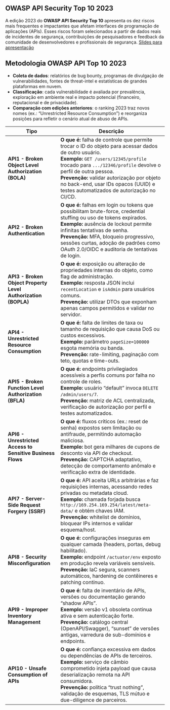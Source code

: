 ## <a name="OWASP API Security Top 10 2023"></a> OWASP API Security Top 10 2023

A edição 2023 do **OWASP API Security Top 10** apresenta os dez riscos mais frequentes e impactantes que afetam interfaces de programação de aplicações (APIs). Esses riscos foram selecionados a partir de dados reais de incidentes de segurança, contribuições de pesquisadores e feedback da comunidade de desenvolvedores e profissionais de segurança. [Slides para apresentação](https://www.figma.com/slides/gdAQeZ6V3edqqzjt7FlblI/OWASP-API?t=MULMMAdPopTHY3zo-6)




## <a name="metodologia"></a>Metodologia OWASP API Top 10 2023

* **Coleta de dados**: relatórios de bug bounty, programas de divulgação de vulnerabilidades, fontes de threat-intel e estatísticas de grandes plataformas em nuvem.  
* **Classificação**: cada vulnerabilidade é avaliada por prevalência, exploração em ambiente real e impacto potencial (financeiro, reputacional e de privacidade). 
* **Comparação com edições anteriores**: o ranking 2023 traz novos nomes (ex.: “Unrestricted Resource Consumption”) e reorganiza posições para refletir o cenário atual de abuso de APIs.


| Tipo | Descrição |
|---|---|
| **API1 - Broken Object Level Authorization (BOLA)** | **O que é:** falha de controle que permite trocar o ID do objeto para acessar dados de outro usuário.<br>**Exemplo:** `GET /users/12345/profile` trocado para `.../12346/profile` devolve o perfil de outra pessoa.<br>**Prevenção:** validar autorização por objeto no back-end, usar IDs opacos (UUID) e testes automatizados de autorização no CI/CD. |
| **API2 - Broken Authentication** | **O que é:** falhas em login ou tokens que possibilitam brute-force, credential stuffing ou uso de tokens expirados.<br>**Exemplo:** ausência de lockout permite infinitas tentativas de senha.<br>**Prevenção:** MFA, bloqueio progressivo, sessões curtas, adoção de padrões como OAuth 2.0/OIDC e auditoria de tentativas de login. |
| **API3 - Broken Object Property Level Authorization (BOPLA)** | **O que é:** exposição ou alteração de propriedades internas do objeto, como flag de administração.<br>**Exemplo:** resposta JSON inclui `recentLocation` e `isAdmin` para usuários comuns.<br>**Prevenção:** utilizar DTOs que exponham apenas campos permitidos e validar no servidor. |
| **API4 - Unrestricted Resource Consumption** | **O que é:** falta de limites de taxa ou tamanho de requisição que causa DoS ou custos excessivos.<br>**Exemplo:** parâmetro `pageSize=100000` esgota memória ou banda.<br>**Prevenção:** rate-limiting, paginação com teto, quotas e time-outs. |
| **API5 - Broken Function Level Authorization (BFLA)** | **O que é:** endpoints privilegiados acessíveis a perfis comuns por falha no controle de roles.<br>**Exemplo:** usuário “default” invoca `DELETE /admin/users/7`.<br>**Prevenção:** matriz de ACL centralizada, verificação de autorização por perfil e testes automatizados. |
| **API6 - Unrestricted Access to Sensitive Business Flows** | **O que é:** fluxos críticos (ex.: reset de senha) expostos sem limitação ou antifraude, permitindo automação maliciosa.<br>**Exemplo:** bot gera milhares de cupons de desconto via API de checkout.<br>**Prevenção:** CAPTCHA adaptativo, detecção de comportamento anômalo e verificação extra de identidade. |
| **API7 - Server-Side Request Forgery (SSRF)** | **O que é:** API aceita URLs arbitrárias e faz requisições internas, acessando redes privadas ou metadata cloud.<br>**Exemplo:** chamada forjada busca `http://169.254.169.254/latest/meta-data/` e obtém chaves IAM.<br>**Prevenção:** whitelist de domínios, bloquear IPs internos e validar esquema/host. |
| **API8 - Security Misconfiguration** | **O que é:** configurações inseguras em qualquer camada (headers, portas, debug habilitado).<br>**Exemplo:** endpoint `/actuator/env` exposto em produção revela variáveis sensíveis.<br>**Prevenção:** IaC segura, scanners automáticos, hardening de contêineres e patching contínuo. |
| **API9 - Improper Inventory Management** | **O que é:** falta de inventário de APIs, versões ou documentação gerando “shadow APIs”.<br>**Exemplo:** versão v1 obsoleta continua ativa e sem autenticação forte.<br>**Prevenção:** catálogo central (OpenAPI/Swagger), “sunset” de versões antigas, varredura de sub-domínios e endpoints. |
| **API10 - Unsafe Consumption of APIs** | **O que é:** confiança excessiva em dados ou dependências de APIs de terceiros.<br>**Exemplo:** serviço de câmbio comprometido injeta payload que causa deserialização remota na API consumidora.<br>**Prevenção:** política “trust nothing”, validação de esquemas, TLS mútuo e due-diligence de parceiros. |

